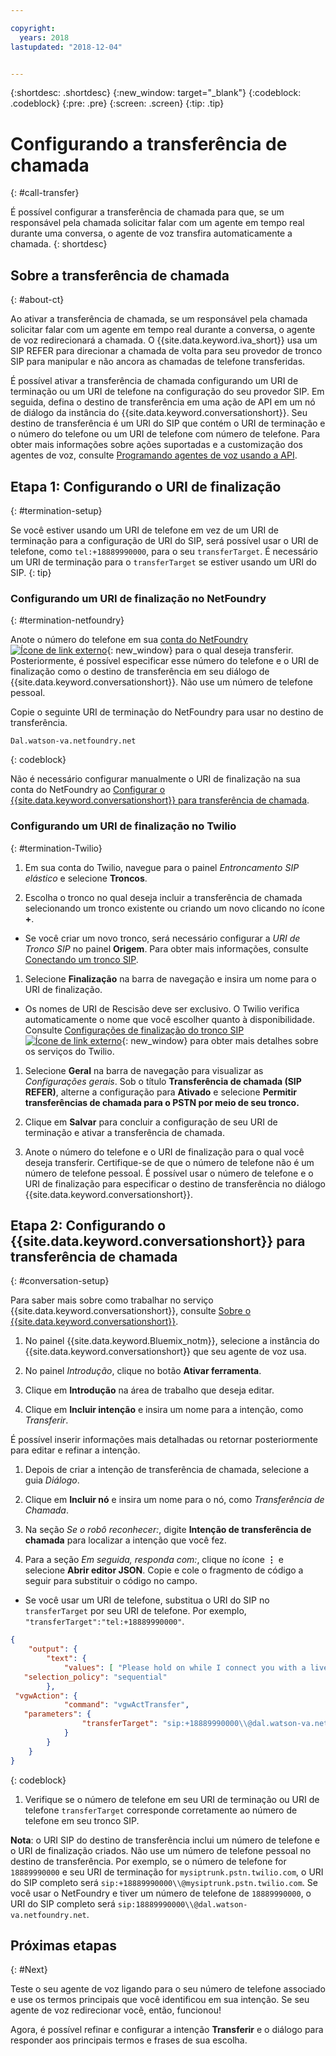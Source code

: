 ```yaml
---

copyright:
  years: 2018
lastupdated: "2018-12-04"


---
```


{:shortdesc: .shortdesc}
{:new_window: target="_blank"}
{:codeblock: .codeblock}
{:pre: .pre}
{:screen: .screen}
{:tip: .tip}


# Configurando a transferência de chamada
{: #call-transfer}

É possível configurar a transferência de chamada para que, se um responsável pela chamada solicitar falar com um agente em tempo real durante uma conversa, o agente de voz transfira automaticamente a chamada.
{: shortdesc}

## Sobre a transferência de chamada
{: #about-ct}

Ao ativar a transferência de chamada, se um responsável pela chamada solicitar falar com um agente em tempo real durante a conversa, o agente de voz redirecionará a chamada. O {{site.data.keyword.iva_short}} usa um SIP REFER para direcionar a chamada de volta para seu provedor de tronco SIP para manipular e não ancora as chamadas de telefone transferidas.

É possível ativar a transferência de chamada configurando um URI de terminação ou um URI de telefone na configuração do seu provedor SIP. Em seguida, defina
o destino de transferência em uma ação de API em um nó de diálogo da instância do {{site.data.keyword.conversationshort}}. Seu destino de transferência é um URI do SIP que contém o URI de terminação e o número do telefone ou um URI de telefone com número de telefone. Para obter mais informações sobre ações suportadas e a customização dos agentes de voz, consulte [Programando
agentes de voz usando a API](api.html).

## Etapa 1: Configurando o URI de finalização
{: #termination-setup}

Se você estiver usando um URI de telefone em vez de um URI de terminação para a configuração de URI do SIP, será possível usar o URI de telefone, como `tel:+18889990000`, para o seu `transferTarget`. É necessário um URI de terminação para o `transferTarget` se estiver usando um URI do SIP.
{: tip}

### Configurando um URI de finalização no NetFoundry
{: #termination-netfoundry}

Anote o número do telefone em sua [conta do NetFoundry ![Ícone de link externo](../../icons/launch-glyph.svg "Ícone de link externo")](https://watson.netfoundry.io/watson-login){: new_window} para o qual deseja transferir. Posteriormente, é possível especificar esse número do telefone e o URI de finalização como o destino de transferência em seu diálogo de {{site.data.keyword.conversationshort}}. Não use um número de telefone pessoal.

Copie o seguinte URI de terminação do NetFoundry para usar no destino de transferência.

```
Dal.watson-va.netfoundry.net
```
{: codeblock}

Não é necessário configurar manualmente o URI de finalização na sua conta do NetFoundry ao [Configurar o {{site.data.keyword.conversationshort}} para transferência de chamada](#conversation-setup).

### Configurando um URI de finalização no Twilio
{: #termination-Twilio}

1. Em sua conta do Twilio, navegue para o painel _Entroncamento SIP elástico_ e selecione **Troncos**.

1. Escolha o tronco no qual deseja incluir a transferência de chamada selecionando um tronco existente ou criando um novo clicando no ícone **+**.

  * Se você criar um novo tronco, será necessário configurar a _URI de Tronco SIP_ no painel **Origem**.  Para obter mais informações, consulte [Conectando um tronco SIP](connect-SIP.html).

1. Selecione **Finalização** na barra de navegação e insira um nome para o URI de finalização.

  * Os nomes de URI de Rescisão deve ser exclusivo. O Twilio verifica automaticamente o nome que você escolher quanto à disponibilidade. Consulte [Configurações de finalização do tronco SIP ![Ícone de link externo](../../icons/launch-glyph.svg "Ícone de link externo")](https://www.twilio.com/docs/api/sip-trunking/getting-started#termination){: new_window} para obter mais detalhes sobre os serviços do Twilio.

1. Selecione **Geral** na barra de navegação para visualizar as _Configurações gerais_. Sob o título **Transferência de chamada (SIP REFER)**, alterne a configuração para **Ativado** e selecione **Permitir transferências de chamada para o PSTN por meio de seu tronco.**

1. Clique em **Salvar** para concluir a configuração de seu URI de terminação e ativar a transferência de chamada.

1. Anote o número do telefone e o URI de finalização para o qual você deseja transferir. Certifique-se de que o número de telefone não é um número de telefone pessoal. É possível usar o número de telefone e o URI de finalização para especificar o destino de transferência no diálogo {{site.data.keyword.conversationshort}}.


## Etapa 2: Configurando o {{site.data.keyword.conversationshort}} para transferência de chamada
{: #conversation-setup}

Para saber mais sobre como trabalhar no serviço {{site.data.keyword.conversationshort}}, consulte [Sobre o {{site.data.keyword.conversationshort}}](../conversation/index.html#about).

1. No painel {{site.data.keyword.Bluemix_notm}}, selecione a instância do {{site.data.keyword.conversationshort}} que seu agente de voz usa.

1. No painel _Introdução_, clique no botão **Ativar ferramenta**.

1. Clique em **Introdução** na área de trabalho que deseja editar.

1. Clique em **Incluir intenção** e insira um nome para a intenção, como _Transferir_.

  É possível inserir informações mais detalhadas ou retornar posteriormente para editar e refinar a intenção.

1. Depois de criar a intenção de transferência de chamada, selecione a guia _Diálogo_.

1. Clique em **Incluir nó** e insira um nome para o nó, como _Transferência de Chamada_.

1. Na seção _Se o robô reconhecer:_, digite **Intenção de transferência de chamada** para localizar a intenção que você fez.

1. Para a seção _Em seguida, responda com:_, clique no ícone **&vellip;** e selecione **Abrir editor JSON**. Copie e cole o fragmento de código a seguir para substituir o código no campo.

  * Se você usar um URI de telefone, substitua o URI do SIP no `transferTarget` por seu URI de telefone. Por exemplo, `"transferTarget":"tel:+18889990000"`.

  ```json
  {
      "output": {
          "text": {
              "values": [ "Please hold on while I connect you with a live agent." ],
     "selection_policy": "sequential"
          },
   "vgwAction": {
              "command": "vgwActTransfer",
     "parameters": {
                  "transferTarget": "sip:+18889990000\\@dal.watson-va.netfoundry.net"
              }
          }
      }
  }
  ```
  {: codeblock}

1. Verifique se o número de telefone em seu URI de terminação ou URI de telefone `transferTarget` corresponde corretamente ao número de telefone em seu tronco SIP.

**Nota**: o URI SIP do destino de transferência inclui um número de telefone e o URI de finalização criados. Não use um número de telefone pessoal no destino de transferência. Por exemplo, se o número de telefone for `18889990000` e seu URI de terminação for `mysiptrunk.pstn.twilio.com`, o URI do SIP completo será `sip:+18889990000\\@mysiptrunk.pstn.twilio.com`. Se você usar o NetFoundry e tiver um número de telefone de `18889990000`, o URI do SIP completo será `sip:18889990000\\@dal.watson-va.netfoundry.net`.

## Próximas etapas
{: #Next}

Teste o seu agente de voz ligando para o seu número de telefone associado e use os termos principais que você identificou em sua
intenção. Se seu agente de voz redirecionar você, então, funcionou!

Agora, é possível refinar e configurar a intenção **Transferir** e o diálogo para responder aos principais termos e frases de sua escolha.
